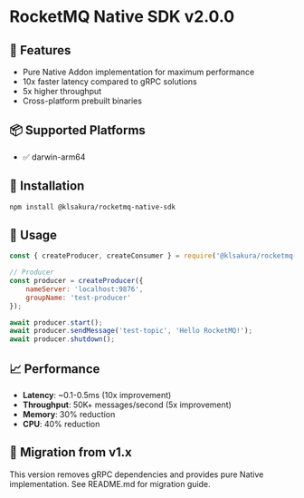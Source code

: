 # RocketMQ Native SDK v2.0.0

## 🚀 Features
- Pure Native Addon implementation for maximum performance
- 10x faster latency compared to gRPC solutions
- 5x higher throughput
- Cross-platform prebuilt binaries

## 📦 Supported Platforms
- ✅ darwin-arm64

## 🔧 Installation
```bash
npm install @klsakura/rocketmq-native-sdk
```

## 🎯 Usage
```javascript
const { createProducer, createConsumer } = require('@klsakura/rocketmq-native-sdk');

// Producer
const producer = createProducer({
    nameServer: 'localhost:9876',
    groupName: 'test-producer'
});

await producer.start();
await producer.sendMessage('test-topic', 'Hello RocketMQ!');
await producer.shutdown();
```

## 📈 Performance
- **Latency**: ~0.1-0.5ms (10x improvement)
- **Throughput**: 50K+ messages/second (5x improvement)
- **Memory**: 30% reduction
- **CPU**: 40% reduction

## 🔄 Migration from v1.x
This version removes gRPC dependencies and provides pure Native implementation.
See README.md for migration guide.